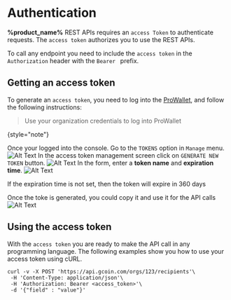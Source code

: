 # Authentication

**%product_name%** REST APIs requires an `access Token` to authenticate requests. The `access token` authorizes you to use the REST APIs.

To call any endpoint you need to include the `access token` in the `Authorization` header with the `Bearer ` prefix.

## Getting an access token

To generate an `access token`, you need to log into the [ProWallet](%prowallet_url%), and follow the following instructions:

> Use your organization credentials to log into ProWallet
> 
{style="note"}

<procedure title="Generate access token" collapsible="false">

<step>
Once your logged into the console. Go to the <code>TOKENS</code> option in <code>Manage</code> menu.

<img src="ProWallet_Manage_Token_Contextual.png" alt="Alt Text"/>

</step>

<step>
In the access token management screen click on <code>GENERATE NEW TOKEN</code> button.

<img src="ProWallet_Manage_AccessToken_Screen.png" alt="Alt Text"/>

</step>

<step>
In the form, enter a <strong>token name</strong> and <strong>expiration time</strong>.

<img src="ProWallet_NewAccessToken_Screen.png" alt="Alt Text"/>

<warning>
<p>If the expiration time is not set, then the token will expire in 360 days</p>
</warning>

</step>

<step>
Once the toke is generated, you could copy it and use it for the API calls

<img src="ProWallet_AccessToken_SuccessCreated.png" alt="Alt Text"/>

</step>

</procedure>

## Using the access token

With the `access token` you are ready to make the API call in any programming language. The following examples show you how to use your access token using cURL.

```Shell
curl -v -X POST 'https://api.gcoin.com/orgs/123/recipients'\
 -H 'Content-Type: application/json'\
 -H 'Authorization: Bearer <access_token>'\
 -d '{"field" : "value"}'
```